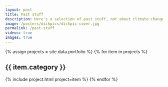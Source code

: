 ```yaml
---
layout: post
title: Past stuff
description: Here's a selection of past stuff, not about climate change
image: /posters/dickpics/dickpic-cover.jpg
permalink: /past-stuff
videos: true
images: true
---
```


<div class="posts" markdown="0">
{% assign projects = site.data.portfolio %}
{% for item in projects %}
    <h2>{{ item.category }}</h2>
    {% include project.html project=item %}
{% endfor %}
</div>

